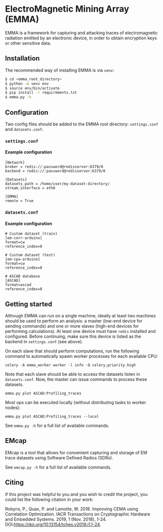 # ElectroMagnetic Mining Array (EMMA)

EMMA is a framework for capturing and attacking traces of electromagnetic radiation emitted by an electronic device, in order to obtain encryption keys or other sensitive data.

## Installation

The recommended way of installing EMMA is via `venv`:
```bash
$ cd <emma_root_directory>
$ python -m venv env
$ source env/bin/activate
$ pip install -r requirements.txt
$ emma.py -h
```

## Configuration

Two config files should be added to the EMMA root directory: `settings.conf` and `datasets.conf`.

### `settings.conf`

#### Example configuration
```
[Network]
broker = redis://:password@redisserver:6379/0
backend = redis://:password@redisserver:6379/0

[Datasets]
datasets_path = /home/user/my-dataset-directory/
stream_interface = eth0

[EMMA]
remote = True
```

### `datasets.conf`
#### Example configuration
```
# Custom dataset (train)
[em-corr-arduino]
format=cw
reference_index=0

# Custom dataset (test)
[em-cpa-arduino]
format=cw
reference_index=0

# ASCAD database
[ASCAD]
format=ascad
reference_index=0
```

## Getting started

Although EMMA can run on a single machine, ideally at least two machines should be used to perform an analysis: a master (low-end device for sending commands) and one or more slaves (high-end devices for performing calculations). At least one device must have `redis` installed and configured. Before continuing, make sure this device is listed as the backend in `settings.conf` (see above).

On each slave that should perform computations, run the following command to automatically spawn worker processes for each available CPU:

```
celery -A emma_worker worker -l info -Q celery,priority.high
```

Note that each slave should be able to access the datasets listen in `datasets.conf`. Now, the master can issue commands to process these datasets.

```
emma.py plot ASCAD:Profiling_traces
```

Most ops can be executed locally (without distributing tasks to worker nodes):

```
emma.py plot ASCAD:Profiling_traces --local
```

See `emma.py -h` for a full list of available commands.

## EMcap

EMcap is a tool that allows for convenient capturing and storage of EM trace datasets using Software Defined Radios (SDRs).

See `emcap.py -h` for a full list of available commands.


## Citing

If this project was helpful to you and you wish to credit the project, you could list the following citation in your work:

Robyns, P., Quax, P. and Lamotte, W. 2018. Improving CEMA using Correlation Optimization. IACR Transactions on Cryptographic Hardware and Embedded Systems. 2019, 1 (Nov. 2018), 1-24. DOI:https://doi.org/10.13154/tches.v2019.i1.1-24.  